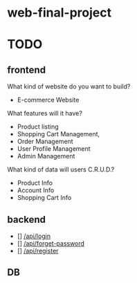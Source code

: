 # web-final-project

# TODO

## frontend

What kind of website do you want to build?

- E-commerce Website

What features will it have?

- Product listing
- Shopping Cart Management,
- Order Management
- User Profile Management
- Admin Management

What kind of data will users C.R.U.D.?

- Product Info
- Account Info
- Shopping Cart Info

## backend

- [] [/api/login](./frontend/src/pages/Login.js)
- [] [/api/forget-password](./frontend/src/pages/ForgetPassword.js)
- [] [/api/register](./frontend/src/pages/Register)

## DB
